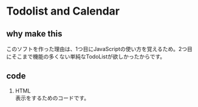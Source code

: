 # Todolist and Calendar  
## why make this  
このソフトを作った理由は、1つ目にJavaScriptの使い方を覚えるため。2つ目にそこまで機能の多くない単純なTodoListが欲しかったからです。
## code
1. HTML  
表示をするためのコードです。